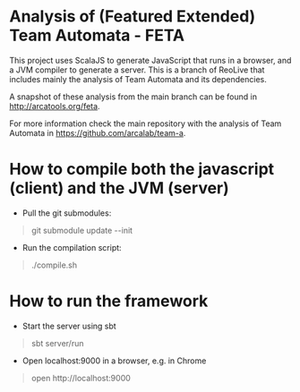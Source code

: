 Analysis of (Featured Extended) Team Automata - FETA
========================

This project uses ScalaJS to generate JavaScript that runs in a browser, and a JVM compiler to generate a server. This is a branch of ReoLive that includes mainly the analysis of Team Automata and its dependencies.

A snapshot of these analysis from the main branch can be found in http://arcatools.org/feta. 

For more information check the main repository with the analysis of Team Automata in https://github.com/arcalab/team-a.


How to compile both the javascript (client) and the JVM (server)
==============

* Pull the git submodules:
> git submodule update --init
* Run the compilation script:
> ./compile.sh


How to run the framework
=====

* Start the server using sbt
> sbt server/run
* Open localhost:9000 in a browser, e.g. in Chrome
> open http://localhost:9000


